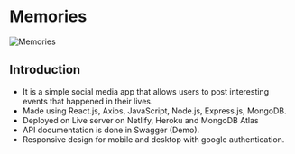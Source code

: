 # Memories

![Memories](https://i.ibb.co/Z8Y0CJv/Screenshot-2020-10-30-at-11-10-04.png)

## Introduction

 - It is a simple social media app that allows users to post interesting events that happened in their lives.
 - Made using React.js, Axios, JavaScript, Node.js, Express.js, MongoDB. 
 - Deployed on Live server on Netlify, Heroku and MongoDB Atlas
 - API documentation is done in Swagger (Demo).
 - Responsive design for mobile and desktop with google authentication.
